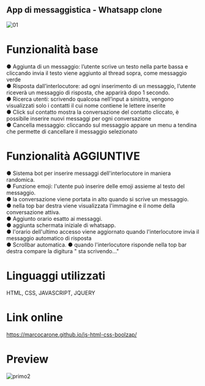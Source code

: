 ## App di messaggistica - Whatsapp clone

![01](https://user-images.githubusercontent.com/57659914/73124733-e8b85a80-3f9e-11ea-9d4a-2a48f94927f3.jpg)

# Funzionalità base
	
● Aggiunta di un messaggio: l’utente scrive un testo nella parte bassa e cliccando invia il testo viene aggiunto al thread sopra, come messaggio verde <br>
● Risposta dall’interlocutore: ad ogni inserimento di un messaggio, l’utente riceverà un messaggio di risposta, che apparirà dopo 1 secondo. <br>
● Ricerca utenti: scrivendo qualcosa nell’input a sinistra, vengono visualizzati solo i contatti il cui nome contiene le lettere inserite <br> 
● Click sul contatto mostra la conversazione del contatto cliccato, è possibile inserire nuovi messaggi per ogni conversazione <br>
● Cancella messaggio: cliccando sul messaggio appare un menu a tendina che permette di cancellare il messaggio selezionato <br>

# Funzionalità AGGIUNTIVE

● Sistema bot per inserire messaggi dell'interlocutore in maniera randomica. <br>
● Funzione emoji: l'utente può inserire delle emoji assieme al testo del messaggio. <br>
● la conversazione viene portata in alto quando si scrive un messaggio. <br>
● nella top bar destra viene visualizzata l'immagine e il nome della conversazione attiva. <br>
● Aggiunto orario esatto ai messaggi. <br>
● aggiunta schermata iniziale di whatsapp. <br>
● l'orario dell'ultimo accesso viene aggiornato quando l'interlocutore invia il messaggio automatico di risposta<br>
● Scrollbar automatica.
● quando l'interlocutore risponde nella top bar destra compare la digitura " sta scrivendo..."
 
# Linguaggi utilizzati
HTML, CSS, JAVASCRIPT, JQUERY

# Link online
https://marcocarone.github.io/js-html-css-boolzap/

# Preview

![primo2](https://user-images.githubusercontent.com/57659914/73124954-a5132000-3fa1-11ea-8492-a155831ce3f6.gif)

